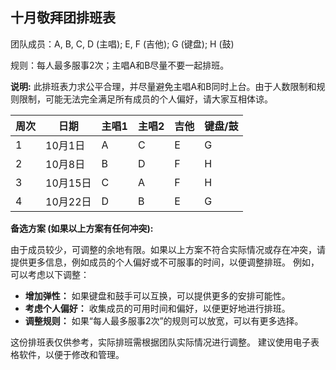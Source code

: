 ## 十月敬拜团排班表

团队成员：A, B, C, D (主唱); E, F (吉他); G (键盘); H (鼓)

规则：每人最多服事2次；主唱A和B尽量不要一起排班。

**说明:**  此排班表力求公平合理，并尽量避免主唱A和B同时上台。由于人数限制和规则限制，可能无法完全满足所有成员的个人偏好，请大家互相体谅。

| 周次 | 日期       | 主唱1 | 主唱2 | 吉他 | 键盘/鼓 |
|------|------------|-------|-------|------|---------|
|  1   | 10月1日   | A     | C     | E    | G       |
|  2   | 10月8日   | B     | D     | F    | H       |
|  3   | 10月15日  | C     | A     | F    | H       |
|  4   | 10月22日  | D     | B     | E    | G       |


**备选方案 (如果以上方案有任何冲突):**

由于成员较少，可调整的余地有限。如果以上方案不符合实际情况或存在冲突，请提供更多信息，例如成员的个人偏好或不可服事的时间，以便调整排班。  例如，可以考虑以下调整：

* **增加弹性：** 如果键盘和鼓手可以互换，可以提供更多的安排可能性。
* **考虑个人偏好：**  收集成员的可用时间和偏好，以便更好地进行排班。
* **调整规则：**  如果“每人最多服事2次”的规则可以放宽，可以有更多选择。


这份排班表仅供参考，实际排班需根据团队实际情况进行调整。 建议使用电子表格软件，以便于修改和管理。
